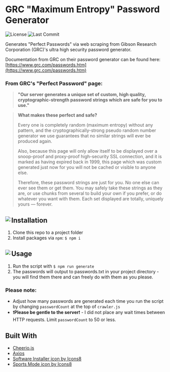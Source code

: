 # GRC "Maximum Entropy" Password Generator

![License](https://img.shields.io/github/license/connoro7/norikomu?style=for-the-badge) ![Last Commit](https://img.shields.io/github/last-commit/connoro7/norikomu?style=for-the-badge) 

Generates "Perfect Passwords" via web scraping from Gibson Research Corporation (GRC)'s ultra high security password generator.

Documentation from GRC on their password generator can be found here: [https://www.grc.com/passwords.htm](https://www.grc.com/passwords.htm)

### From GRC's "Perfect Password" page:

> **"Our server generates a unique set of custom, high quality, cryptographic-strength password strings which are safe for you to use."**

> **What makes these perfect and safe?**
>
> Every one is completely random (maximum entropy) without any pattern, and the cryptographically-strong pseudo random number generator we use guarantees that no similar strings will ever be produced again.
>
> Also, because this page will only allow itself to be displayed over a snoop-proof and proxy-proof high-security SSL connection, and it is marked as having expired back in 1999, this page which was custom generated just now for you will not be cached or visible to anyone else.
>
> Therefore, these password strings are just for you. No one else can ever see them or get them. You may safely take these strings as they are, or use chunks from several to build your own if you prefer, or do whatever you want with them. Each set displayed are totally, uniquely yours — forever.

## <img align="left" src="https://img.icons8.com/offices/40/000000/software-installer.png"/> Installation

1. Clone this repo to a project folder
2. Install packages via `npm`: `$ npm i`

## <img align="left" src="https://img.icons8.com/offices/40/000000/sports-mode.png"/> Usage

1. Run the script with `$ npm run generate`
2. The passwords will output to passwords.txt in your project directory - you will find them there and can freely do with them as you please.

### Please note:

- Adjust how many passwords are generated each time you run the script by changing `passwordCount` at the top of `crawler.js`
- ❗️**Please be gentle to the server**❗️ - I did not place any wait times between HTTP requests. Limit `passwordCount` to 50 or less.

## Built With

- [Cheerio.js](https://cheerio.js.org/)
- [Axios](https://github.com/axios/axios)
- <a href="https://icons8.com/icon/XO6efPaspNuK/software-installer">Software Installer icon by Icons8</a>
- <a href="https://icons8.com/icon/PeTQ5P4IFsq-/sports-mode">Sports Mode icon by Icons8</a>
